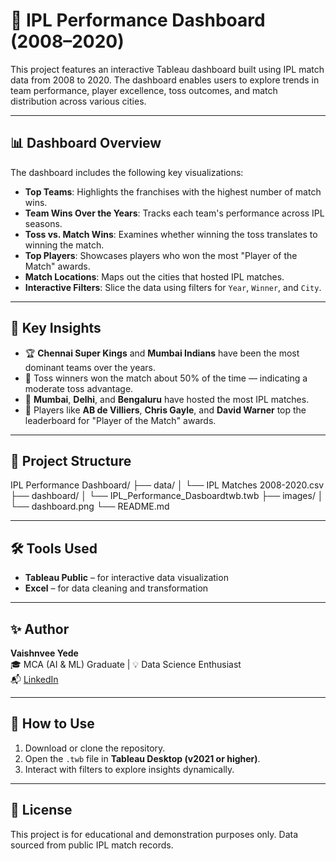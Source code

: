 # 🏏 IPL Performance Dashboard (2008–2020)

This project features an interactive Tableau dashboard built using IPL match data from 2008 to 2020. The dashboard enables users to explore trends in team performance, player excellence, toss outcomes, and match distribution across various cities.

---

## 📊 Dashboard Overview

The dashboard includes the following key visualizations:

- **Top Teams**: Highlights the franchises with the highest number of match wins.
- **Team Wins Over the Years**: Tracks each team's performance across IPL seasons.
- **Toss vs. Match Wins**: Examines whether winning the toss translates to winning the match.
- **Top Players**: Showcases players who won the most "Player of the Match" awards.
- **Match Locations**: Maps out the cities that hosted IPL matches.
- **Interactive Filters**: Slice the data using filters for `Year`, `Winner`, and `City`.

---

## 📌 Key Insights

- 🏆 **Chennai Super Kings** and **Mumbai Indians** have been the most dominant teams over the years.
- 🎯 Toss winners won the match about 50% of the time — indicating a moderate toss advantage.
- 📍 **Mumbai**, **Delhi**, and **Bengaluru** have hosted the most IPL matches.
- 🧢 Players like **AB de Villiers**, **Chris Gayle**, and **David Warner** top the leaderboard for "Player of the Match" awards.

---

## 📁 Project Structure

IPL Performance Dashboard/
├── data/
│ └── IPL Matches 2008-2020.csv
├── dashboard/
│ └── IPL_Performance_Dasboardtwb.twb
├── images/
│ └── dashboard.png
└── README.md



---

## 🛠️ Tools Used

- **Tableau Public** – for interactive data visualization
- **Excel** – for data cleaning and transformation

---

## ✨ Author

**Vaishnvee Yede**  
🎓 MCA (AI & ML) Graduate | 💡 Data Science Enthusiast  
📬 [LinkedIn](www.linkedin.com/in/vaishnveeyede) 

---

## 🚀 How to Use

1. Download or clone the repository.
2. Open the `.twb` file in **Tableau Desktop (v2021 or higher)**.
3. Interact with filters to explore insights dynamically.

---

## 📌 License

This project is for educational and demonstration purposes only. Data sourced from public IPL match records.



